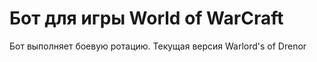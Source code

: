 Бот для игры World of WarCraft
=======
Бот выполняет боевую ротацию.
Текущая версия Warlord's of Drenor
